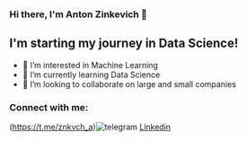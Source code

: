### Hi there, I'm Anton Zinkevich 👋

## I'm starting my journey in Data Science!
- 👀 I’m interested in Machine Learning
- 🌱 I’m currently learning Data Science
- 💞️ I’m looking to collaborate on large and small companies

### Connect with me:
(https://t.me/znkvch_a)![telegram](https://github.com/znkvch/znkvch/assets/138566114/d41fc05e-b312-4fae-b9de-fa89e48a3d5e)
[Linkedin](https://www.linkedin.com/in/anton-zinkevich-8a47ba28a)
